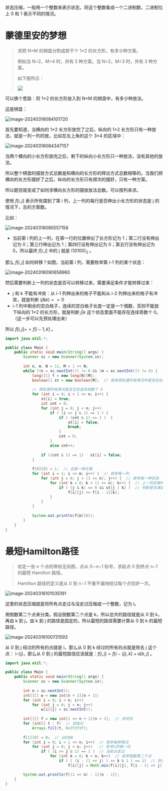 状态压缩，一般用一个整数来表示状态，将这个整数看成一个二进制数，二进制位上 0 和 1 表示不同的情况。

# 蒙德里安的梦想

> 求把 N×M 的棋盘分割成若干个 1×2 的长方形，有多少种方案。
>
> 例如当 N=2，M=4 时，共有 5 种方案。当 N=2，M=3 时，共有 3 种方案。
>
> 如下图所示：
>
> ![](https://gitee.com/LowProfile666/image-bed/raw/master/img/202403160833876.jpeg)

可以换个思路：将 1×2 的长方形放入到 N×M 的棋盘中，有多少种放法。

这是棋盘：

![image-20240316084101720](https://gitee.com/LowProfile666/image-bed/raw/master/img/202403160841765.png)

首先要知道，当横向的 1×2 长方形放完了之后，纵向的 1×2 长方形只有一种放法，就是一列一列的放，比如在左上角的这个 3×4 的区域中：

![image-20240316084347157](https://gitee.com/LowProfile666/image-bed/raw/master/img/202403160843193.png)

当两个横向的小长方形放完之后，剩下的纵向小长方形只一种放法，没有其他的放法。

所以整个棋盘的摆放方式总数是和横向的长方形的拜访方式总数相等的。当我们把横向的长方形摆好了之后，纵向的长方形只有顺次的摆好，只有一种方案。

所以题目就变成了如何求横向长方形的摆放放法总数。可以按列来求。

使用 $f[i,j]$ 表示所有摆到了第 i 列，上一列的每行是否伸出小长方形的状态是 j 的情况下，总的方案数。

比如：

![image-20240316085557158](https://gitee.com/LowProfile666/image-bed/raw/master/img/202403160855188.png)

+ 当前第 i 列的上一列，在第一行的位置伸出了长方形记为 1；第二行没有伸出记为 0；第三行伸出记为 1；第四行没有伸出记为 0；第五行没有伸出记为 0，所以最终 $f[i,j]$ 中的 j 就是 $(10100)_2$ 。

那么 $f[i,j]$ 如何转移？如图，当前第 i 列，需要枚举第 i-1 列的某个状态：

![image-20240316090658960](https://gitee.com/LowProfile666/image-bed/raw/master/img/202403160906008.png)

然后需要判断上一列的状态是否可以转移过来，需要满足条件才能转移过来：

+ j 和 k 不能有冲突：从 i-1 列伸出来的格子不能和从 i-2 列伸出来的格子有冲突，就是判断 $(j\&k)==0$ 
+ i-1 列中剩余的空白格子，连续的空白格子长度一定是一个偶数，否则不能放下纵向的 1×2 的长方形，就是判断 $j|k$ 这个状态里面不能存在连续奇数个 0。（这一步可以先预处理出来）

所以 $f[i,j]+=f[i-1,k]$ 。

```java
import java.util.*;

public class Main {
    public static void main(String[] args) {
        Scanner sc = new Scanner(System.in);
        
        int n, m, N = 12, M = 1 << N; 
        while ((n = sc.nextInt()) != 0 && (m = sc.nextInt()) != 0) {
            long[][] f = new long[N][M];
            boolean[] st = new boolean[M];  // 用来预处理所有情况中是否存在连续奇数个0
              
            // 预处理所有情况是否包含连续奇数个 0
            for (int i = 0; i < 1 << n; i++) {
                st[i] = true;
                int cnt = 0;
                for (int j = 0; j < n; j++) 
                    if ( (i >> j & 1) == 1 ) {
                        if ( (cnt & 1) == 1 )  {
                            st[i] = false;
                            break;
                        }
                        cnt = 0;
                    }
                    else cnt++;
                
                if ((cnt & 1) == 1)   st[i] = false;
            }
            
            f[0][0] = 1;  // 这是一种方案
            for (int i = 1; i <= m; i++) {  // 枚举每一列
                for (int j = 0; j < (1 << n); j++) {  // 枚举每一种状态
                    for (int k = 0; k < (1 << n); k++) {  // 上一列的每种状态
                        if ( (j & k) == 0 && st[j | k] )  // 判断是否满足两个条件
                            f[i][j] += f[i - 1][k];
                    }
                }
            }
            
            System.out.println(f[m][0]);
        }
    }
}
```

# 最短Hamilton路径

> 给定一张 n 个点的带权无向图，点从 0∼n−1 标号，求起点 0 到终点 n−1 的最短 Hamilton 路径。
>
> Hamilton 路径的定义是从 0 到 n−1 不重不漏地经过每个点恰好一次。

![image-20240316101035191](https://gitee.com/LowProfile666/image-bed/raw/master/img/202403161010270.png)

这里的状态压缩就是将所有点走过与没走过压缩成一个整数，记为 i。

用倒数第二个点来分类。假设倒数第二个点是 k，所以总共的路径就是从 0 到 k，再由 k 到 j，由 k 到 j 的路径是固定的，所以最短的路径需要计算从 0 到 k 的最短路径。

![image-20240316100731593](https://gitee.com/LowProfile666/image-bed/raw/master/img/202403161007642.png)

从 0 到 j 经过的所有的点就是 i，那么从 0 到 k 经过的所有的点就是除去 j 这个点： i-{j}，那么从 0 到 j 的最短路径应该就是：$f[i,j]=f[i-\{j\},k]+a[k,j]$ 。

```java
import java.util.*;

public class Main {
    public static void main(String[] args) {
        Scanner sc = new Scanner(System.in);
        
        int n = sc.nextInt();
        int[][] w = new int[n + 1][n + 1];
        for (int i = 0; i < n; i++)
            for (int j = 0; j < n; j++)
                w[i][j] = sc.nextInt();
                
        int[][] f = new int[1 << n + 1][n + 1];  // 存状态
        for (int[] t : f)  // 初始化
            Arrays.fill(t, 0x3f3f3f);
        
        f[1][0] = 0;  // 从0到0
        for (int i = 0; i < 1 << n; i++)  // 枚举每种情况
            for (int j = 0; j < n; j++)   // 枚举i的每一位
                if ( (i >> j & 1) == 1 )  // 当前点走过
                    for (int k = 0; k < n; k++)  // 枚举倒数第二个点
                        if ( ( (i - (1 << j) ) >> k & 1 ) == 1)  // 除去最后一个点j，且k这个点走过
                            f[i][j] = Math.min(f[i][j], f[i - (1 << j)][k] + w[k][j]);

        System.out.println(f[(1 << n) - 1][n - 1]);
    }
}
```

